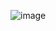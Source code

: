![image](https://github.com/DominikZurawski/20-basic-python-programms/assets/38438473/4d4a260b-6987-4008-aad6-a72b31484cf2)
